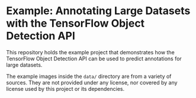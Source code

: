 # Example: Annotating Large Datasets with the TensorFlow Object Detection API

This repository holds the example project that demonstrates how the TensorFlow Object Detection API can be used to predict annotations for large datasets.

The example images inside the `data/` directory are from a variety of sources. They are not provided under any license, nor covered by any license used by this project or its dependencies.
